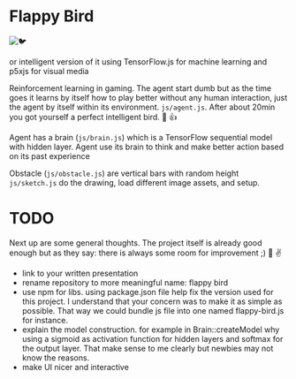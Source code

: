 # Flappy Bird 
![:bird:](flappy.gif)


or intelligent version of it using TensorFlow.js for machine learning
and p5xjs for visual media

Reinforcement learning in gaming. The agent start dumb but as the time goes it learns by itself how to play better without any human interaction, just the agent by itself within its environment.
`js/agent.js`. After about 20min you got yourself a perfect intelligent bird. :muscle: :thumbsup:

Agent has a brain (`js/brain.js`) which is a TensorFlow sequential model with hidden layer.
Agent use its brain to think and make better action based on its past experience

Obstacle (`js/obstacle.js`) are vertical bars with random height
`js/sketch.js` do the drawing, load different image assets, and setup.


# TODO
Next up are some general thoughts. The project itself is already good enough but as they say: there is always some room for improvement ;) :pray: :v:

- link to your written presentation
- rename repository to more meaningful name: flappy bird 
- use npm for libs. using package.json file help fix the version used for this project. I understand that your concern was to make it as simple as possible. That way we could bundle js file into one named flappy-bird.js for instance.
- explain the model construction. for example in Brain::createModel why using a sigmoid as activation function for hidden layers and softmax for the output layer. That make sense to me clearly but newbies may not know the reasons.
- make UI nicer and interactive
